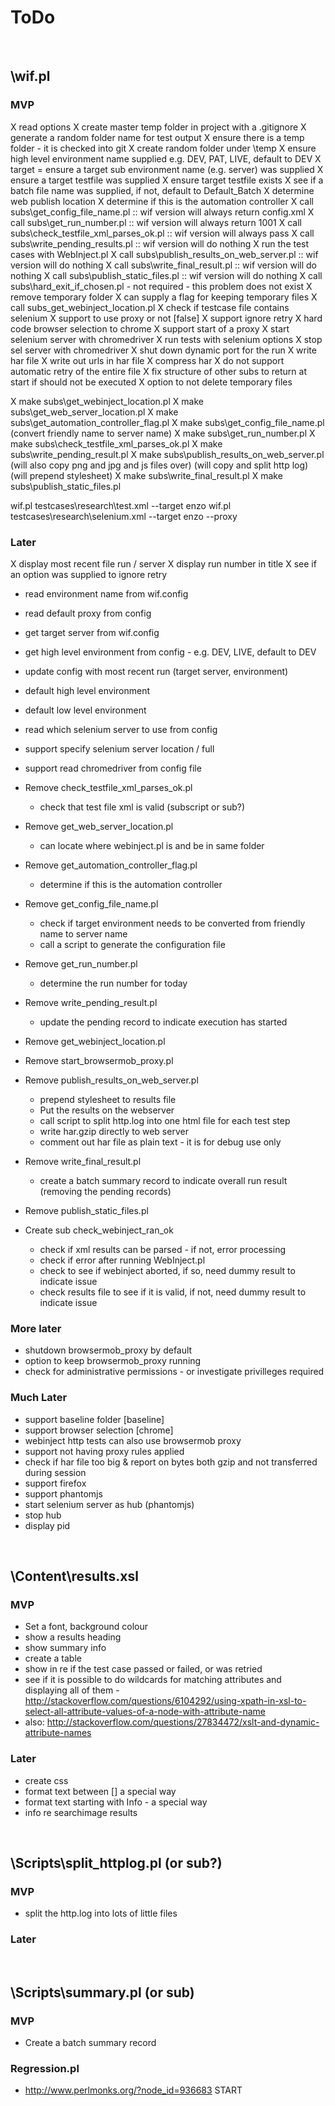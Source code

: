 # ToDo

<br />


## \wif.pl

### MVP
X read options
X create master temp folder in project with a .gitignore
X generate a random folder name for test output
X ensure there is a temp folder - it is checked into git
X create random folder under \temp
X ensure high level environment name supplied e.g. DEV, PAT, LIVE, default to DEV
X target = ensure a target sub environment name (e.g. server) was supplied
X ensure a target testfile was supplied
X ensure target testfile exists
X see if a batch file name was supplied, if not, default to Default_Batch
X determine web publish location
X determine if this is the automation controller
X call subs\get_config_file_name.pl :: wif version will always return config.xml
X call subs\get_run_number.pl :: wif version will always return 1001
X call subs\check_testfile_xml_parses_ok.pl :: wif version will always pass
X call subs\write_pending_results.pl :: wif version will do nothing
X run the test cases with WebInject.pl
X call subs\publish_results_on_web_server.pl :: wif version will do nothing
X call subs\write_final_result.pl :: wif version will do nothing
X call subs\publish_static_files.pl :: wif version will do nothing
X call subs\hard_exit_if_chosen.pl - not required - this problem does not exist
X remove temporary folder
X can supply a flag for keeping temporary files
X call subs_get_webinject_location.pl
X check if testcase file contains selenium
X support to use proxy or not [false]
X support ignore retry
X hard code browser selection to chrome
X support start of a proxy
X start selenium server with chromedriver
X run tests with selenium options
X stop sel server with chromedriver
X shut down dynamic port for the run
X write har file
X write out urls in har file
X compress har
X do not support automatic retry of the entire file
X fix structure of other subs to return at start if should not be executed
X option to not delete temporary files

X make subs\get_webinject_location.pl
X make subs\get_web_server_location.pl
X make subs\get_automation_controller_flag.pl
X make subs\get_config_file_name.pl (convert friendly name to server name)
X make subs\get_run_number.pl
X make subs\check_testfile_xml_parses_ok.pl
X make subs\write_pending_result.pl
X make subs\publish_results_on_web_server.pl (will also copy png and jpg and js files over) (will copy and split http log) (will prepend stylesheet)
X make subs\write_final_result.pl
X make subs\publish_static_files.pl

wif.pl testcases\research\test.xml --target enzo
wif.pl testcases\research\selenium.xml --target enzo --proxy

### Later
X display most recent file run / server
X display run number in title
X see if an option was supplied to ignore retry
* read environment name from wif.config
* read default proxy from config
* get target server from wif.config
* get high level environment from config - e.g. DEV, LIVE, default to DEV
* update config with most recent run (target server, environment)
* default high level environment
* default low level environment
* read which selenium server to use from config
* support specify selenium server location / full 
* support read chromedriver from  config file

* Remove check_testfile_xml_parses_ok.pl
    * check that test file xml is valid (subscript or sub?)

* Remove get_web_server_location.pl
    * can locate where webinject.pl is and be in same folder

* Remove get_automation_controller_flag.pl
    * determine if this is the automation controller

* Remove get_config_file_name.pl
    * check if target environment needs to be converted from friendly name to server name
    * call a script to generate the configuration file

* Remove get_run_number.pl
    * determine the run number for today

* Remove write_pending_result.pl
    * update the pending record to indicate execution has started

* Remove get_webinject_location.pl

* Remove start_browsermob_proxy.pl

* Remove publish_results_on_web_server.pl
    * prepend stylesheet to results file
    * Put the results on the webserver
    * call script to split http.log into one html file for each test step
    * write har.gzip directly to web server
    * comment out har file as plain text - it is for debug use only

* Remove write_final_result.pl
    * create a batch summary record to indicate overall run result (removing the pending records)

* Remove publish_static_files.pl

* Create sub check_webinject_ran_ok
    * check if xml results can be parsed - if not, error processing
    * check if error after running WebInject.pl
    * check to see if webinject aborted, if so, need dummy result to indicate issue
    * check results file to see if it is valid, if not, need dummy result to indicate issue


### More later

* shutdown browsermob_proxy by default
* option to keep browsermob_proxy running
* check for administrative permissions - or investigate privilleges required

### Much Later
* support baseline folder [baseline]
* support browser selection [chrome]
* webinject http tests can also use browsermob proxy
* support not having proxy rules applied
* check if har file too big & report on bytes both gzip and not transferred during session
* support firefox
* support phantomjs
* start selenium server as hub (phantomjs)
* stop hub
* display pid

<br />


## \Content\results.xsl

### MVP
* Set a font, background colour
* show a results heading
* show summary info
* create a table
* show in re if the test case passed or failed, or was retried
* see if it is possible to do wildcards for matching attributes and displaying all of them - http://stackoverflow.com/questions/6104292/using-xpath-in-xsl-to-select-all-attribute-values-of-a-node-with-attribute-name
* also: http://stackoverflow.com/questions/27834472/xslt-and-dynamic-attribute-names

### Later
* create css
* format text between [] a special way
* format text starting with Info - a special way
* info re searchimage results

<br />


## \Scripts\split_httplog.pl (or sub?)

### MVP
* split the http.log into lots of little files

### Later

<br />


## \Scripts\summary.pl (or sub)

### MVP
* Create a batch summary record

### Regression.pl
* http://www.perlmonks.org/?node_id=936683 START
